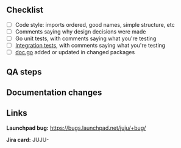 <!-- 
The PR title should match: <type>(optional <scope>): <description>.

Please also ensure all commits in this PR comply with our conventional commits specification:
https://github.com/juju/juju/blob/main/docs/contributor/reference/conventional-commits.md
-->

<!-- Why this change is needed and what it does. -->

## Checklist

<!-- If an item is not applicable, use `~strikethrough~`. -->

- [ ] Code style: imports ordered, good names, simple structure, etc
- [ ] Comments saying why design decisions were made
- [ ] Go unit tests, with comments saying what you're testing
- [ ] [Integration tests](https://github.com/juju/juju/tree/main/tests), with comments saying what you're testing
- [ ] [doc.go](https://discourse.charmhub.io/t/readme-in-packages/451) added or updated in changed packages

## QA steps

<!-- Describe steps to verify that the change works. -->

## Documentation changes

<!-- How it affects user workflow (CLI or API). -->

## Links

<!-- Link to all relevant specification, documentation, bug, issue or JIRA card. -->

**Launchpad bug:** https://bugs.launchpad.net/juju/+bug/

**Jira card:** JUJU-

